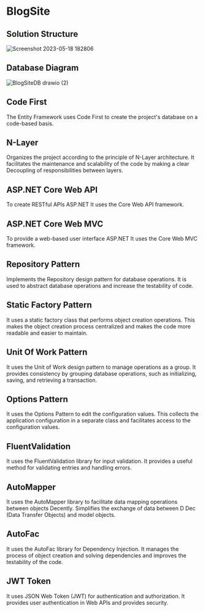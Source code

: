 # BlogSite

**Solution Structure**
---
![Screenshot 2023-05-18 182806](https://github.com/Serhatkacmaz/.Net7-ClassicalArchitecture-BlogSite/assets/56757412/43c669b9-0699-4b82-9c2d-209fde339e82)

**Database Diagram**
---
![BlogSiteDB drawio (2)](https://github.com/Serhatkacmaz/.Net7-ClassicalArchitecture-BlogSite/assets/56757412/15b9b4be-4a52-4bab-8139-fdfacc4376b9)

**Code First**
---
The Entity Framework uses Code First to create the project's database on a code-based basis.

**N-Layer**
---
Organizes the project according to the principle of N-Layer architecture. It facilitates the maintenance and scalability of the code by making a clear Decoupling of responsibilities between layers.

**ASP.NET Core Web API**
---
To create RESTful APIs ASP.NET It uses the Core Web API framework.

**ASP.NET Core Web MVC**
---
To provide a web-based user interface ASP.NET It uses the Core Web MVC framework.

**Repository Pattern**
---
Implements the Repository design pattern for database operations. It is used to abstract database operations and increase the testability of code.

**Static Factory Pattern**
---
It uses a static factory class that performs object creation operations. This makes the object creation process centralized and makes the code more readable and easier to maintain.

**Unit Of Work Pattern**
---
It uses the Unit of Work design pattern to manage operations as a group. It provides consistency by grouping database operations, such as initializing, saving, and retrieving a transaction.

**Options Pattern**
---
It uses the Options Pattern to edit the configuration values. This collects the application configuration in a separate class and facilitates access to the configuration values.

**FluentValidation**
---
It uses the FluentValidation library for input validation. It provides a useful method for validating entries and handling errors.

**AutoMapper**
---
It uses the AutoMapper library to facilitate data mapping operations between objects Decently. Simplifies the exchange of data between D Dec (Data Transfer Objects) and model objects.

**AutoFac**
---
It uses the AutoFac library for Dependency Injection. It manages the process of object creation and solving dependencies and improves the testability of the code.

**JWT Token**
---
It uses JSON Web Token (JWT) for authentication and authorization. It provides user authentication in Web APIs and provides security.



